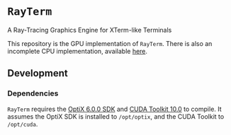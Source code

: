 # `RayTerm`

A Ray-Tracing Graphics Engine for XTerm-like Terminals


This repository is the GPU implementation of `RayTerm`. There is also an
incomplete CPU implementation, available [here](https://github.com/Michionlion/rayterm-cpu).

## Development

### Dependencies

`RayTerm` requires the [OptiX 6.0.0 SDK](http://raytracing-docs.nvidia.com/optix_6_0/index.html)
and [CUDA Toolkit 10.0](https://developer.nvidia.com/cuda-toolkit-archive) to
compile. It assumes the OptiX SDK is installed to `/opt/optix`, and the CUDA
Toolkit to `/opt/cuda`.
